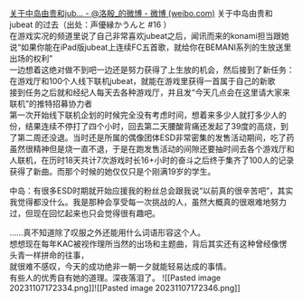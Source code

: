 [关于中岛由贵和jub... - @洛殷_的微博 - 微博 (weibo.com)](https://weibo.com/2149375462/LemOquYna?pagetype=fav)
关于中岛由贵和 jubeat 的过去（出处：声優縁かうんと #16 ）  
在游戏实况的频道里说了自己非常喜欢jubeat之后，闻讯而来的konami担当跟她说“如果你能在iPad版jubeat上连续FC五首歌，就给你在BEMANI系列的生放送里出场的权利”  
一边想着这绝对做不到吧一边还是努力获得了上生放的机会，然后接到了新任务：在游戏厅和100个人线下联机jubeat，就能在游戏里获得一首属于自己的新歌  
接到任务之后就和经纪人每天去各种游戏厅，并且发“今天几点会在这里请大家来联机”的推特招募协力者  
第一次开始线下联机企划的时候完全没有考虑时间，想着来多少人就打多少人的份，结果连续不停打了四个小时，回去第二天腰酸背痛还发起了39度的高烧，到了第二周还没退。当时还是所属的偶像团体ESD非常密集的发售活动期间，吃了药虽然很精神但是烧一直不退，于是在跑发售活动的间隙还要抽时间去各个游戏厅和人联机，在历时18天共计7次游戏时长16+小时的奋斗之后终于集齐了100人的记录获得了新曲。而那个时候的她仅仅只是个刚满19岁的学生。  
  
中岛：有很多ESD时期就开始应援我的粉丝总会跟我说“以前真的很辛苦吧”，其实我觉得都没什么。我是那种会享受每一次挑战的人，虽然大概真的很艰难地努力过，但现在回忆起来也只会觉得很有趣吧。  
  
……真不知道除了叹服之外还能用什么词语形容这个人。  
想想现在每年KAC被视作理所当然的出场和主题曲，背后其实还有这种曾经像愣头青一样拼命的往事，  
就很难不感叹，今天的成功绝非一朝一夕就能轻易达成的事情。  
有些人的优秀自有她的道理。深夜落泪了。
![[Pasted image 20231107172334.png]]![[Pasted image 20231107172346.png]]